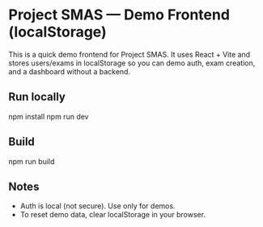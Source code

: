 # Project SMAS — Demo Frontend (localStorage)

This is a quick demo frontend for Project SMAS. It uses React + Vite and stores users/exams in localStorage so you can demo auth, exam creation, and a dashboard without a backend.

## Run locally
npm install
npm run dev

## Build
npm run build

## Notes
- Auth is local (not secure). Use only for demos.
- To reset demo data, clear localStorage in your browser.
